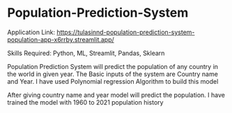 # Population-Prediction-System

Application Link: https://tulasinnd-population-prediction-system-population-app-x6rrby.streamlit.app/

Skills Required: Python, ML, Streamlit, Pandas, Sklearn

Population Prediction System will predict the population of any country in the world in given year. The Basic inputs of the system are Country name and Year. I have used Polynomial regression Algorithm to build this model

After giving country name and year model will predict the population. I have trained the model with 1960 to 2021 population history




